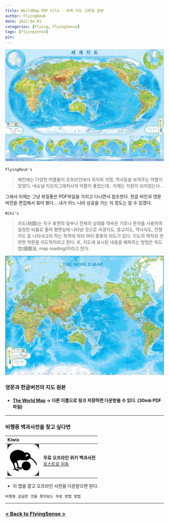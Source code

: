 ```yaml
---
title: WorldMap PDF File - 세계 지도 고화질 원본
author: FlyingDeuk
date: 2022-04-01
categories: [Flying, FlyingSense]
tags: [flyingsense]
pin:
---
```

![time](/img/flying/sense/worldmap1.jpg)

`FlyingDeuk's`
> 예전에는 다양한 어플들이 오프라인에서 위치와 지명, 역사등을 보여주는 어플이 있었다. 네쇼널 지오지그래피사의 어플이 좋았는데.. 이제는 지원이 되지않는다...

그래서 이제는 그냥 화질좋은 PDF파일을 가지고 다니면서 참조한다. 한글 버전과 영문버전을 편집해서 묶어 봤다... 내가 어느 나라 상공을 가는 지 정도는 알 수 있겠다.

`Wiki's`
> 지도(地圖)는 지구 표면의 일부나 전체의 상태를 약속된 기호나 문자를 사용하여 일정한 비율로 줄여 평면상에 나타낸 것으로 국경지도, 종교지도, 역사지도, 전쟁지도 등 나타내고자 하는 목적에 따라 여러 종류의 지도가 있다. 지도의 제작과 관련한 학문을 지도학이라고 한다. 또, 지도에 표시된 내용을 해독하는 방법은 독도법(讀圖法, map reading)이라고 한다.

![time](/img/flying/sense/worldmap2.jpg)

### 영문과 한글버전의 지도 원본
- #### [The World Map](/img/flying/sense/worldmap.pdf)  -> 다른 이름으로 링크 저장하면 다운받을 수 있다. (30mb PDF 파일)

----------

### 비행중 백과사전을 찾고 싶다면

| **Kiwix**   |                |
|:-------------------------|:-----------------|
| ![search](/img/living/app/kiwix1.jpg) |**무료 오프라인 위키 백과사전** <br> [포스트로 이동](/posts/kiwix-ios/)|

- 이 앱을 깔고 오프라인 사전을 다운받으면 된다.

`비행중 궁금한 것을 찾아보는 무료 방법 방법`


--------

### [< Back to FlyingSense >](/categories/flyingsense/)
